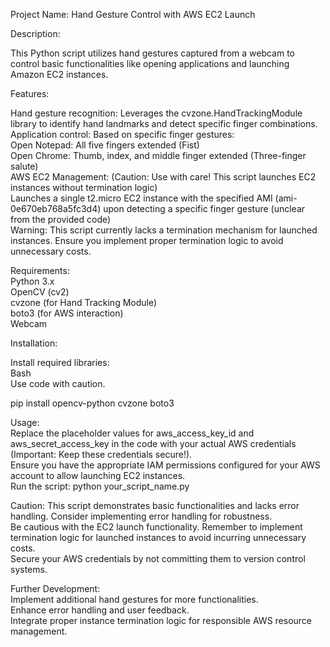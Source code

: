 Project Name: Hand Gesture Control with AWS EC2 Launch  

Description:  

This Python script utilizes hand gestures captured from a webcam to control basic functionalities like opening applications and launching Amazon EC2 instances.  

Features:  

Hand gesture recognition: Leverages the cvzone.HandTrackingModule library to identify hand landmarks and detect specific finger combinations.  
Application control: Based on specific finger gestures:  
Open Notepad: All five fingers extended (Fist)  
Open Chrome: Thumb, index, and middle finger extended (Three-finger salute)  
AWS EC2 Management: (Caution: Use with care! This script launches EC2 instances without termination logic)  
Launches a single t2.micro EC2 instance with the specified AMI (ami-0e670eb768a5fc3d4) upon detecting a specific finger gesture (unclear from the provided code)  
Warning: This script currently lacks a termination mechanism for launched instances. Ensure you implement proper termination logic to avoid unnecessary costs.  

Requirements:  
Python 3.x  
OpenCV (cv2)  
cvzone (for Hand Tracking Module)  
boto3 (for AWS interaction)  
Webcam  
  
Installation:

Install required libraries:  
Bash  
Use code with caution.  
  
pip install opencv-python cvzone boto3

Usage:  
Replace the placeholder values for aws_access_key_id and aws_secret_access_key in the code with your actual AWS credentials (Important: Keep these credentials secure!).  
Ensure you have the appropriate IAM permissions configured for your AWS account to allow launching EC2 instances.  
Run the script: python your_script_name.py  

Caution:
This script demonstrates basic functionalities and lacks error handling. Consider implementing error handling for robustness.  
Be cautious with the EC2 launch functionality. Remember to implement termination logic for launched instances to avoid incurring unnecessary costs.  
Secure your AWS credentials by not committing them to version control systems.  

Further Development:  
Implement additional hand gestures for more functionalities.  
Enhance error handling and user feedback.  
Integrate proper instance termination logic for responsible AWS resource management.  
